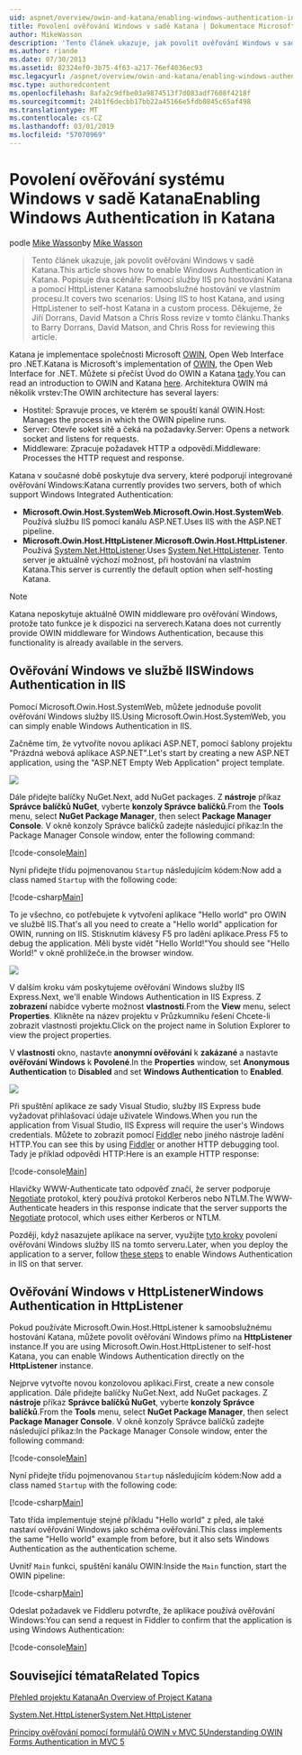 ```yaml
---
uid: aspnet/overview/owin-and-katana/enabling-windows-authentication-in-katana
title: Povolení ověřování Windows v sadě Katana | Dokumentace Microsoftu
author: MikeWasson
description: 'Tento článek ukazuje, jak povolit ověřování Windows v sadě Katana. Popisuje dva scénáře: Pomocí služby IIS pro hostování Katana a pomocí HttpListener k samoobslužnému hostování Kat...'
ms.author: riande
ms.date: 07/30/2013
ms.assetid: 82324ef0-3b75-4f63-a217-76ef4036ec93
msc.legacyurl: /aspnet/overview/owin-and-katana/enabling-windows-authentication-in-katana
msc.type: authoredcontent
ms.openlocfilehash: 8afa2c9dfbe03a9874513f7d083adf7608f4218f
ms.sourcegitcommit: 24b1f6decbb17bb22a45166e5fdb0845c65af498
ms.translationtype: MT
ms.contentlocale: cs-CZ
ms.lasthandoff: 03/01/2019
ms.locfileid: "57070969"
---
```

<a name="enabling-windows-authentication-in-katana"></a><span data-ttu-id="8dc93-104">Povolení ověřování systému Windows v sadě Katana</span><span class="sxs-lookup"><span data-stu-id="8dc93-104">Enabling Windows Authentication in Katana</span></span>
====================
<span data-ttu-id="8dc93-105">podle [Mike Wasson](https://github.com/MikeWasson)</span><span class="sxs-lookup"><span data-stu-id="8dc93-105">by [Mike Wasson](https://github.com/MikeWasson)</span></span>

> <span data-ttu-id="8dc93-106">Tento článek ukazuje, jak povolit ověřování Windows v sadě Katana.</span><span class="sxs-lookup"><span data-stu-id="8dc93-106">This article shows how to enable Windows Authentication in Katana.</span></span> <span data-ttu-id="8dc93-107">Popisuje dva scénáře: Pomocí služby IIS pro hostování Katana a pomocí HttpListener Katana samoobslužné hostování ve vlastním procesu.</span><span class="sxs-lookup"><span data-stu-id="8dc93-107">It covers two scenarios: Using IIS to host Katana, and using HttpListener to self-host Katana in a custom process.</span></span> <span data-ttu-id="8dc93-108">Děkujeme, že Jiří Dorrans, David Matson a Chris Ross revize v tomto článku.</span><span class="sxs-lookup"><span data-stu-id="8dc93-108">Thanks to Barry Dorrans, David Matson, and Chris Ross for reviewing this article.</span></span>


<span data-ttu-id="8dc93-109">Katana je implementace společnosti Microsoft [OWIN](http://owin.org/), Open Web Interface pro .NET.</span><span class="sxs-lookup"><span data-stu-id="8dc93-109">Katana is Microsoft's implementation of [OWIN](http://owin.org/), the Open Web Interface for .NET.</span></span> <span data-ttu-id="8dc93-110">Můžete si přečíst Úvod do OWIN a Katana [tady](an-overview-of-project-katana.md).</span><span class="sxs-lookup"><span data-stu-id="8dc93-110">You can read an introduction to OWIN and Katana [here](an-overview-of-project-katana.md).</span></span> <span data-ttu-id="8dc93-111">Architektura OWIN má několik vrstev:</span><span class="sxs-lookup"><span data-stu-id="8dc93-111">The OWIN architecture has several layers:</span></span>

- <span data-ttu-id="8dc93-112">Hostitel: Spravuje proces, ve kterém se spouští kanál OWIN.</span><span class="sxs-lookup"><span data-stu-id="8dc93-112">Host: Manages the process in which the OWIN pipeline runs.</span></span>
- <span data-ttu-id="8dc93-113">Server: Otevře soket sítě a čeká na požadavky.</span><span class="sxs-lookup"><span data-stu-id="8dc93-113">Server: Opens a network socket and listens for requests.</span></span>
- <span data-ttu-id="8dc93-114">Middleware: Zpracuje požadavek HTTP a odpovědí.</span><span class="sxs-lookup"><span data-stu-id="8dc93-114">Middleware: Processes the HTTP request and response.</span></span>

<span data-ttu-id="8dc93-115">Katana v současné době poskytuje dva servery, které podporují integrované ověřování Windows:</span><span class="sxs-lookup"><span data-stu-id="8dc93-115">Katana currently provides two servers, both of which support Windows Integrated Authentication:</span></span>

- <span data-ttu-id="8dc93-116">**Microsoft.Owin.Host.SystemWeb**.</span><span class="sxs-lookup"><span data-stu-id="8dc93-116">**Microsoft.Owin.Host.SystemWeb**.</span></span> <span data-ttu-id="8dc93-117">Používá službu IIS pomocí kanálu ASP.NET.</span><span class="sxs-lookup"><span data-stu-id="8dc93-117">Uses IIS with the ASP.NET pipeline.</span></span>
- <span data-ttu-id="8dc93-118">**Microsoft.Owin.Host.HttpListener**.</span><span class="sxs-lookup"><span data-stu-id="8dc93-118">**Microsoft.Owin.Host.HttpListener**.</span></span> <span data-ttu-id="8dc93-119">Používá [System.Net.HttpListener](https://msdn.microsoft.com/library/system.net.httplistener.aspx).</span><span class="sxs-lookup"><span data-stu-id="8dc93-119">Uses [System.Net.HttpListener](https://msdn.microsoft.com/library/system.net.httplistener.aspx).</span></span> <span data-ttu-id="8dc93-120">Tento server je aktuálně výchozí možnost, při hostování na vlastním Katana.</span><span class="sxs-lookup"><span data-stu-id="8dc93-120">This server is currently the default option when self-hosting Katana.</span></span>

> [!NOTE]
> <span data-ttu-id="8dc93-121">Katana neposkytuje aktuálně OWIN middleware pro ověřování Windows, protože tato funkce je k dispozici na serverech.</span><span class="sxs-lookup"><span data-stu-id="8dc93-121">Katana does not currently provide OWIN middleware for Windows Authentication, because this functionality is already available in the servers.</span></span>

## <a name="windows-authentication-in-iis"></a><span data-ttu-id="8dc93-122">Ověřování Windows ve službě IIS</span><span class="sxs-lookup"><span data-stu-id="8dc93-122">Windows Authentication in IIS</span></span>

<span data-ttu-id="8dc93-123">Pomocí Microsoft.Owin.Host.SystemWeb, můžete jednoduše povolit ověřování Windows služby IIS.</span><span class="sxs-lookup"><span data-stu-id="8dc93-123">Using Microsoft.Owin.Host.SystemWeb, you can simply enable Windows Authentication in IIS.</span></span>

<span data-ttu-id="8dc93-124">Začněme tím, že vytvoříte novou aplikaci ASP.NET, pomocí šablony projektu "Prázdná webová aplikace ASP.NET".</span><span class="sxs-lookup"><span data-stu-id="8dc93-124">Let's start by creating a new ASP.NET application, using the "ASP.NET Empty Web Application" project template.</span></span>

![](enabling-windows-authentication-in-katana/_static/image1.png)

<span data-ttu-id="8dc93-125">Dále přidejte balíčky NuGet.</span><span class="sxs-lookup"><span data-stu-id="8dc93-125">Next, add NuGet packages.</span></span> <span data-ttu-id="8dc93-126">Z **nástroje** příkaz **Správce balíčků NuGet**, vyberte **konzoly Správce balíčků**.</span><span class="sxs-lookup"><span data-stu-id="8dc93-126">From the **Tools** menu, select **NuGet Package Manager**, then select **Package Manager Console**.</span></span> <span data-ttu-id="8dc93-127">V okně konzoly Správce balíčků zadejte následující příkaz:</span><span class="sxs-lookup"><span data-stu-id="8dc93-127">In the Package Manager Console window, enter the following command:</span></span>

[!code-console[Main](enabling-windows-authentication-in-katana/samples/sample1.cmd)]

<span data-ttu-id="8dc93-128">Nyní přidejte třídu pojmenovanou `Startup` následujícím kódem:</span><span class="sxs-lookup"><span data-stu-id="8dc93-128">Now add a class named `Startup` with the following code:</span></span>

[!code-csharp[Main](enabling-windows-authentication-in-katana/samples/sample2.cs)]

<span data-ttu-id="8dc93-129">To je všechno, co potřebujete k vytvoření aplikace "Hello world" pro OWIN ve službě IIS.</span><span class="sxs-lookup"><span data-stu-id="8dc93-129">That's all you need to create a "Hello world" application for OWIN, running on IIS.</span></span> <span data-ttu-id="8dc93-130">Stisknutím klávesy F5 pro ladění aplikace.</span><span class="sxs-lookup"><span data-stu-id="8dc93-130">Press F5 to debug the application.</span></span> <span data-ttu-id="8dc93-131">Měli byste vidět "Hello World!"</span><span class="sxs-lookup"><span data-stu-id="8dc93-131">You should see "Hello World!"</span></span> <span data-ttu-id="8dc93-132">v okně prohlížeče.</span><span class="sxs-lookup"><span data-stu-id="8dc93-132">in the browser window.</span></span>

![](enabling-windows-authentication-in-katana/_static/image2.png)

<span data-ttu-id="8dc93-133">V dalším kroku vám poskytujeme ověřování Windows služby IIS Express.</span><span class="sxs-lookup"><span data-stu-id="8dc93-133">Next, we'll enable Windows Authentication in IIS Express.</span></span> <span data-ttu-id="8dc93-134">Z **zobrazení** nabídce vyberte možnost **vlastnosti**.</span><span class="sxs-lookup"><span data-stu-id="8dc93-134">From the **View** menu, select **Properties**.</span></span> <span data-ttu-id="8dc93-135">Klikněte na název projektu v Průzkumníku řešení Chcete-li zobrazit vlastnosti projektu.</span><span class="sxs-lookup"><span data-stu-id="8dc93-135">Click on the project name in Solution Explorer to view the project properties.</span></span>

<span data-ttu-id="8dc93-136">V **vlastnosti** okno, nastavte **anonymní ověřování** k **zakázané** a nastavte **ověřování Windows** k  **Povolené**.</span><span class="sxs-lookup"><span data-stu-id="8dc93-136">In the **Properties** window, set **Anonymous Authentication** to **Disabled** and set **Windows Authentication** to **Enabled**.</span></span>

![](enabling-windows-authentication-in-katana/_static/image3.png)

<span data-ttu-id="8dc93-137">Při spuštění aplikace ze sady Visual Studio, služby IIS Express bude vyžadovat přihlašovací údaje uživatele Windows.</span><span class="sxs-lookup"><span data-stu-id="8dc93-137">When you run the application from Visual Studio, IIS Express will require the user's Windows credentials.</span></span> <span data-ttu-id="8dc93-138">Můžete to zobrazit pomocí [Fiddler](http://fiddler2.com/home) nebo jiného nástroje ladění HTTP.</span><span class="sxs-lookup"><span data-stu-id="8dc93-138">You can see this by using [Fiddler](http://fiddler2.com/home) or another HTTP debugging tool.</span></span> <span data-ttu-id="8dc93-139">Tady je příklad odpovědi HTTP:</span><span class="sxs-lookup"><span data-stu-id="8dc93-139">Here is an example HTTP response:</span></span>

[!code-console[Main](enabling-windows-authentication-in-katana/samples/sample3.cmd?highlight=1,5-6)]

<span data-ttu-id="8dc93-140">Hlavičky WWW-Authenticate tato odpověď značí, že server podporuje [Negotiate](http://www.ietf.org/rfc/rfc4559.txt) protokol, který používá protokol Kerberos nebo NTLM.</span><span class="sxs-lookup"><span data-stu-id="8dc93-140">The WWW-Authenticate headers in this response indicate that the server supports the [Negotiate](http://www.ietf.org/rfc/rfc4559.txt) protocol, which uses either Kerberos or NTLM.</span></span>

<span data-ttu-id="8dc93-141">Později, když nasazujete aplikace na server, využijte [tyto kroky](https://www.iis.net/configreference/system.webserver/security/authentication/windowsauthentication) povolení ověřování Windows služby IIS na tomto serveru.</span><span class="sxs-lookup"><span data-stu-id="8dc93-141">Later, when you deploy the application to a server, follow [these steps](https://www.iis.net/configreference/system.webserver/security/authentication/windowsauthentication) to enable Windows Authentication in IIS on that server.</span></span>

## <a name="windows-authentication-in-httplistener"></a><span data-ttu-id="8dc93-142">Ověřování Windows v HttpListener</span><span class="sxs-lookup"><span data-stu-id="8dc93-142">Windows Authentication in HttpListener</span></span>

<span data-ttu-id="8dc93-143">Pokud používáte Microsoft.Owin.Host.HttpListener k samoobslužnému hostování Katana, můžete povolit ověřování Windows přímo na **HttpListener** instance.</span><span class="sxs-lookup"><span data-stu-id="8dc93-143">If you are using Microsoft.Owin.Host.HttpListener to self-host Katana, you can enable Windows Authentication directly on the **HttpListener** instance.</span></span>

<span data-ttu-id="8dc93-144">Nejprve vytvořte novou konzolovou aplikaci.</span><span class="sxs-lookup"><span data-stu-id="8dc93-144">First, create a new console application.</span></span> <span data-ttu-id="8dc93-145">Dále přidejte balíčky NuGet.</span><span class="sxs-lookup"><span data-stu-id="8dc93-145">Next, add NuGet packages.</span></span> <span data-ttu-id="8dc93-146">Z **nástroje** příkaz **Správce balíčků NuGet**, vyberte **konzoly Správce balíčků**.</span><span class="sxs-lookup"><span data-stu-id="8dc93-146">From the **Tools** menu, select **NuGet Package Manager**, then select **Package Manager Console**.</span></span> <span data-ttu-id="8dc93-147">V okně konzoly Správce balíčků zadejte následující příkaz:</span><span class="sxs-lookup"><span data-stu-id="8dc93-147">In the Package Manager Console window, enter the following command:</span></span>

[!code-console[Main](enabling-windows-authentication-in-katana/samples/sample4.cmd)]

<span data-ttu-id="8dc93-148">Nyní přidejte třídu pojmenovanou `Startup` následujícím kódem:</span><span class="sxs-lookup"><span data-stu-id="8dc93-148">Now add a class named `Startup` with the following code:</span></span>

[!code-csharp[Main](enabling-windows-authentication-in-katana/samples/sample5.cs)]

<span data-ttu-id="8dc93-149">Tato třída implementuje stejné příkladu "Hello world" z před, ale také nastaví ověřování Windows jako schéma ověřování.</span><span class="sxs-lookup"><span data-stu-id="8dc93-149">This class implements the same "Hello world" example from before, but it also sets Windows Authentication as the authentication scheme.</span></span>

<span data-ttu-id="8dc93-150">Uvnitř `Main` funkci, spuštění kanálu OWIN:</span><span class="sxs-lookup"><span data-stu-id="8dc93-150">Inside the `Main` function, start the OWIN pipeline:</span></span>

[!code-csharp[Main](enabling-windows-authentication-in-katana/samples/sample6.cs)]

<span data-ttu-id="8dc93-151">Odeslat požadavek ve Fiddleru potvrďte, že aplikace používá ověřování Windows:</span><span class="sxs-lookup"><span data-stu-id="8dc93-151">You can send a request in Fiddler to confirm that the application is using Windows Authentication:</span></span>

[!code-console[Main](enabling-windows-authentication-in-katana/samples/sample7.cmd?highlight=1,4-5)]

## <a name="related-topics"></a><span data-ttu-id="8dc93-152">Související témata</span><span class="sxs-lookup"><span data-stu-id="8dc93-152">Related Topics</span></span>

[<span data-ttu-id="8dc93-153">Přehled projektu Katana</span><span class="sxs-lookup"><span data-stu-id="8dc93-153">An Overview of Project Katana</span></span>](an-overview-of-project-katana.md)

[<span data-ttu-id="8dc93-154">System.Net.HttpListener</span><span class="sxs-lookup"><span data-stu-id="8dc93-154">System.Net.HttpListener</span></span>](https://msdn.microsoft.com/library/system.net.httplistener.aspx)

[<span data-ttu-id="8dc93-155">Principy ověřování pomocí formulářů OWIN v MVC 5</span><span class="sxs-lookup"><span data-stu-id="8dc93-155">Understanding OWIN Forms Authentication in MVC 5</span></span>](https://blogs.msdn.com/b/webdev/archive/2013/07/03/understanding-owin-forms-authentication-in-mvc-5.aspx)
